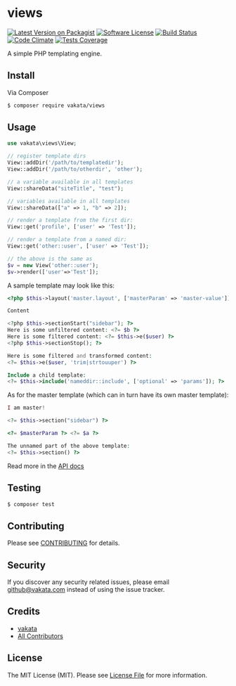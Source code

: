 # views

[![Latest Version on Packagist][ico-version]][link-packagist]
[![Software License][ico-license]](LICENSE.md)
[![Build Status][ico-travis]][link-travis]
[![Code Climate][ico-cc]][link-cc]
[![Tests Coverage][ico-cc-coverage]][link-cc]

A simple PHP templating engine.

## Install

Via Composer

``` bash
$ composer require vakata/views
```

## Usage

``` php
use vakata\views\View;

// register template dirs
View::addDir('/path/to/templatedir');
View::addDir('/path/to/otherdir', 'other');

// a variable available in all templates
View::shareData("siteTitle", "test");

// variables available in all templates
View::shareData(["a" => 1, "b" => 2]);

// render a template from the first dir:
View::get('profile', ['user' => 'Test']);

// render a template from a named dir:
View::get('other::user', ['user' => 'Test']);

// the above is the same as
$v = new View('other::user');
$v->render(['user'=>'Test']);
```

A sample template may look like this:
```php
<?php $this->layout('master.layout', ['masterParam' => 'master-value']); ?>

Content

<?php $this->sectionStart("sidebar"); ?>
Here is some unfiltered content: <?= $b ?> 
Here is some filtered content: <?= $this->e($user) ?> 
<?php $this->sectionStop(); ?>

Here is some filtered and transformed content:
<?= $this->e($user, 'trim|strtouuper') ?> 

Include a child template:
<?= $this->include('nameddir::include', ['optional' => 'params']); ?>
```

As for the master template (which can in turn have its own master template):
```php
I am master!

<?= $this->section("sidebar") ?>

<?= $masterParam ?> <?= $a ?>

The unnamed part of the above template:
<?= $this->section() ?>

```

Read more in the [API docs](docs/README.md)

## Testing

``` bash
$ composer test
```


## Contributing

Please see [CONTRIBUTING](CONTRIBUTING.md) for details.

## Security

If you discover any security related issues, please email github@vakata.com instead of using the issue tracker.

## Credits

- [vakata][link-author]
- [All Contributors][link-contributors]

## License

The MIT License (MIT). Please see [License File](LICENSE.md) for more information. 

[ico-version]: https://img.shields.io/packagist/v/vakata/views.svg?style=flat-square
[ico-license]: https://img.shields.io/badge/license-MIT-brightgreen.svg?style=flat-square
[ico-travis]: https://img.shields.io/travis/vakata/views/master.svg?style=flat-square
[ico-scrutinizer]: https://img.shields.io/scrutinizer/coverage/g/vakata/views.svg?style=flat-square
[ico-code-quality]: https://img.shields.io/scrutinizer/g/vakata/views.svg?style=flat-square
[ico-downloads]: https://img.shields.io/packagist/dt/vakata/views.svg?style=flat-square
[ico-cc]: https://img.shields.io/codeclimate/github/vakata/views.svg?style=flat-square
[ico-cc-coverage]: https://img.shields.io/codeclimate/coverage/github/vakata/views.svg?style=flat-square

[link-packagist]: https://packagist.org/packages/vakata/views
[link-travis]: https://travis-ci.org/vakata/views
[link-scrutinizer]: https://scrutinizer-ci.com/g/vakata/views/code-structure
[link-code-quality]: https://scrutinizer-ci.com/g/vakata/views
[link-downloads]: https://packagist.org/packages/vakata/views
[link-author]: https://github.com/vakata
[link-contributors]: ../../contributors
[link-cc]: https://codeclimate.com/github/vakata/views

